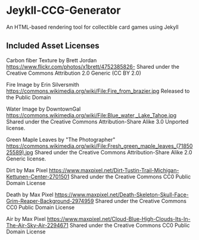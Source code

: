 # Jeykll-CCG-Generator
An HTML-based rendering tool for collectible card games using Jekyll




## Included Asset Licenses
Carbon fiber Texture by Brett Jordan
https://www.flickr.com/photos/x1brett/4752385826- 
Shared under the Creative Commons Attribution 2.0 Generic (CC BY 2.0)


Fire Image by Erin Silversmith
https://commons.wikimedia.org/wiki/File:Fire_from_brazier.jpg
Released to the Public Domain


Water Image by DowntownGal
https://commons.wikimedia.org/wiki/File:Blue_water,_Lake_Tahoe.jpg
Shared under the Creative Commons Attribution-Share Alike 3.0 Unported license.


Green Maple Leaves by "The Photographer"
https://commons.wikimedia.org/wiki/File:Fresh_green_maple_leaves_(7185025589).jpg
Shared under the Creative Commons Attribution-Share Alike 2.0 Generic license.


Dirt by Max Pixel
https://www.maxpixel.net/Dirt-Tustin-Trail-Michigan-Kettunen-Center-2701501
Shared under the Creative Commons CC0 Public Domain License


Death by Max Pixel
https://www.maxpixel.net/Death-Skeleton-Skull-Face-Grim-Reaper-Background-2974959
Shared under the Creative Commons CC0 Public Domain License

Air by Max Pixel
https://www.maxpixel.net/Cloud-Blue-High-Clouds-Its-In-The-Air-Sky-Air-2294671
Shared under the Creative Commons CC0 Public Domain License
